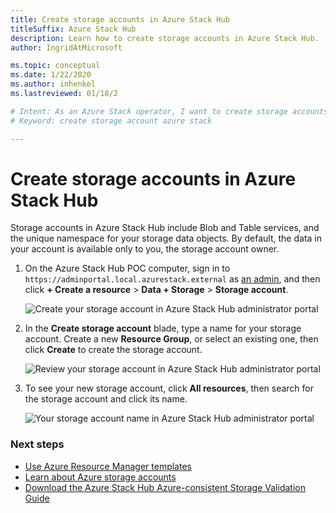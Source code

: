 ```yaml
---
title: Create storage accounts in Azure Stack Hub 
titleSuffix: Azure Stack Hub
description: Learn how to create storage accounts in Azure Stack Hub.
author: IngridAtMicrosoft

ms.topic: conceptual
ms.date: 1/22/2020
ms.author: inhenkel
ms.lastreviewed: 01/18/2

# Intent: As an Azure Stack operator, I want to create storage accounts in Azure Stack.
# Keyword: create storage account azure stack

---
```


# Create storage accounts in Azure Stack Hub

Storage accounts in Azure Stack Hub include Blob and Table services, and the unique namespace for your storage data objects. By default, the data in your account is available only to you, the storage account owner.

1. On the Azure Stack Hub POC computer, sign in to `https://adminportal.local.azurestack.external` as [an admin](../asdk/asdk-connect.md), and then click **+ Create a resource** > **Data + Storage** > **Storage account**.

   ![Create your storage account in Azure Stack Hub administrator portal](media/azure-stack-provision-storage-account/image01.png)

2. In the **Create storage account** blade, type a name for your storage account. Create a new **Resource Group**, or select an existing one, then click **Create** to create the storage account.

   ![Review your storage account in Azure Stack Hub administrator portal](media/azure-stack-provision-storage-account/image02.png)

3. To see your new storage account, click **All resources**, then search for the storage account and click its name.

    ![Your storage account name in Azure Stack Hub administrator portal](media/azure-stack-provision-storage-account/image03.png)

### Next steps

- [Use Azure Resource Manager templates](../user/azure-stack-arm-templates.md)
- [Learn about Azure storage accounts](/azure/storage/common/storage-create-storage-account)
- [Download the Azure Stack Hub Azure-consistent Storage Validation Guide](https://aka.ms/azurestacktp1doc)
